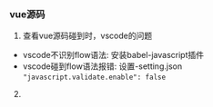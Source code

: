 
### vue源码
1. 查看vue源码碰到时，vscode的问题
  + vscode不识别flow语法: 安装babel-javascript插件 
  + vscode碰到flow语法报错: 设置-setting.json `"javascript.validate.enable": false`
2. 